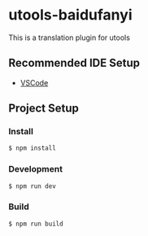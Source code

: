 # utools-baidufanyi

This is a translation plugin for utools

## Recommended IDE Setup

- [VSCode](https://code.visualstudio.com/)

## Project Setup

### Install

```bash
$ npm install
```

### Development

```bash
$ npm run dev
```

### Build

```bash
$ npm run build
```
